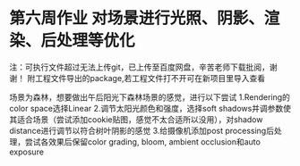 # 第六周作业 对场景进行光照、阴影、渲染、后处理等优化
注：可执行文件超过无法上传git，已上传至百度网盘，辛苦老师下载批阅，谢谢！
    附工程文件导出的package,若工程文件打不开可在新项目里导入查看

场景为森林，想要做出午后阳光下森林场景的感觉，进行以下尝试
1.Rendering的color space选择Linear
2.调节太阳光颜色和强度，选择soft shadows并调参数使其适合场景（尝试添加cookie贴图，感觉不太合适所以没用），对shadow distance进行调节以符合树叶阴影的感觉
3.给摄像机添加post processing后处理，尝试各效果后保留color grading, bloom, ambient occlusion和auto exposure
